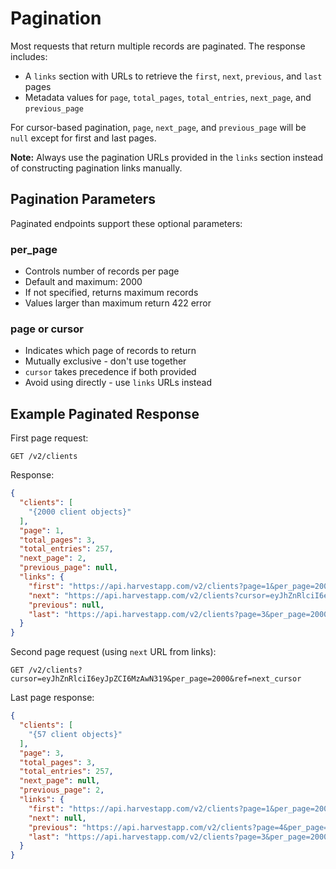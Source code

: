 # Pagination

Most requests that return multiple records are paginated. The response includes:
- A `links` section with URLs to retrieve the `first`, `next`, `previous`, and `last` pages
- Metadata values for `page`, `total_pages`, `total_entries`, `next_page`, and `previous_page`

For cursor-based pagination, `page`, `next_page`, and `previous_page` will be `null` except for first and last pages.

**Note:** Always use the pagination URLs provided in the `links` section instead of constructing pagination links manually.

## Pagination Parameters

Paginated endpoints support these optional parameters:

### per_page
- Controls number of records per page
- Default and maximum: 2000
- If not specified, returns maximum records
- Values larger than maximum return 422 error

### page or cursor
- Indicates which page of records to return
- Mutually exclusive - don't use together
- `cursor` takes precedence if both provided
- Avoid using directly - use `links` URLs instead

## Example Paginated Response

First page request:
```
GET /v2/clients
```

Response:
```json
{
  "clients": [
    "{2000 client objects}"
  ],
  "page": 1,
  "total_pages": 3,
  "total_entries": 257,
  "next_page": 2,
  "previous_page": null,
  "links": {
    "first": "https://api.harvestapp.com/v2/clients?page=1&per_page=2000&ref=first",
    "next": "https://api.harvestapp.com/v2/clients?cursor=eyJhZnRlciI6eyJpZCI6MzAwN319&per_page=2000&ref=next_cursor",
    "previous": null,
    "last": "https://api.harvestapp.com/v2/clients?page=3&per_page=2000&ref=last"
  }
}
```

Second page request (using `next` URL from links):
```
GET /v2/clients?cursor=eyJhZnRlciI6eyJpZCI6MzAwN319&per_page=2000&ref=next_cursor
```

Last page response:
```json
{
  "clients": [
    "{57 client objects}"
  ],
  "page": 3,
  "total_pages": 3, 
  "total_entries": 257,
  "next_page": null,
  "previous_page": 2,
  "links": {
    "first": "https://api.harvestapp.com/v2/clients?page=1&per_page=2000&ref=first",
    "next": null,
    "previous": "https://api.harvestapp.com/v2/clients?page=4&per_page=2000&ref=previous",
    "last": "https://api.harvestapp.com/v2/clients?page=3&per_page=2000&ref=last"
  }
}